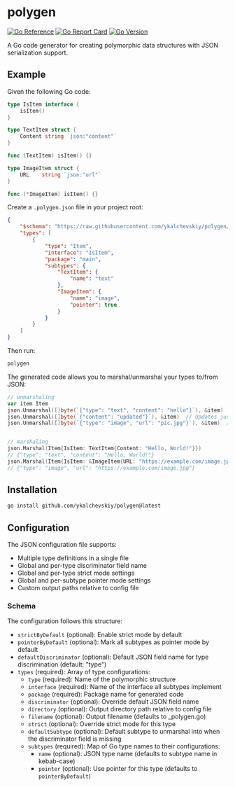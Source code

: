 # polygen

[![Go Reference](https://pkg.go.dev/badge/github.com/ykalchevskiy/polygen.svg)](https://pkg.go.dev/github.com/ykalchevskiy/polygen)
[![Go Report Card](https://goreportcard.com/badge/github.com/ykalchevskiy/polygen)](https://goreportcard.com/report/github.com/ykalchevskiy/polygen)
[![Go Version](https://img.shields.io/github/go-mod/go-version/ykalchevskiy/polygen)](https://golang.org/dl/)

A Go code generator for creating polymorphic data structures with JSON serialization support.

## Example

Given the following Go code:

```go
type IsItem interface {
    isItem()
}

type TextItem struct {
    Content string `json:"content"`
}

func (TextItem) isItem() {}

type ImageItem struct {
    URL    string `json:"url"`
}

func (*ImageItem) isItem() {}
```

Create a `.polygen.json` file in your project root:

```json
{
    "$schema": "https://raw.githubusercontent.com/ykalchevskiy/polygen/main/schema.json",
    "types": [
        {
            "type": "Item",
            "interface": "IsItem",
            "package": "main",
            "subtypes": {
                "TextItem": {
                    "name": "text"
                },
                "ImageItem": {
                    "name": "image",
                    "pointer": true
                }
            }
        }
    ]
}
```

Then run:

```bash
polygen
```

The generated code allows you to marshal/unmarshal your types to/from JSON:

```go
// unmarshaling
var item Item
json.Unmarshal([]byte(`{"type": "text", "content": "hello"}`), &item)
json.Unmarshal([]byte(`{"content": "updated"}`), &item)  // Updates just content
json.Unmarshal([]byte(`{"type": "image", "url": "pic.jpg"}`), &item)  // Changes type


// marshaling
json.Marshal(Item{IsItem: TextItem{Content: "Hello, World!"}})
// {"type": "text", "content": "Hello, World!"}
json.Marshal(Item{IsItem: &ImageItem{URL: "https://example.com/image.jpg"}})
// {"type": "image", "url": "https://example.com/image.jpg"}
```

## Installation

```bash
go install github.com/ykalchevskiy/polygen@latest
```

## Configuration

The JSON configuration file supports:

- Multiple type definitions in a single file
- Global and per-type discriminator field name
- Global and per-type strict mode settings
- Global and per-subtype pointer mode settings
- Custom output paths relative to config file

### Schema

The configuration follows this structure:

- `strictByDefault` (optional): Enable strict mode by default
- `pointerByDefault` (optional): Mark all subtypes as pointer mode by default
- `defaultDiscriminator` (optional): Default JSON field name for type discrimination (default: "type")
- `types` (required): Array of type configurations:
  - `type` (required): Name of the polymorphic structure
  - `interface` (required): Name of the interface all subtypes implement
  - `package` (required): Package name for generated code
  - `discriminator` (optional): Override default JSON field name
  - `directory` (optional): Output directory path relative to config file
  - `filename` (optional): Output filename (defaults to <type>_polygen.go)
  - `strict` (optional): Override strict mode for this type
  - `defaultSubtype` (optional): Default subtype to unmarshal into when the discriminator field is missing
  - `subtypes` (required): Map of Go type names to their configurations:
    - `name` (optional): JSON type name (defaults to subtype name in kebab-case)
    - `pointer` (optional): Use pointer for this type (defaults to `pointerByDefault`)
